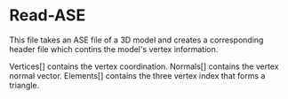 # Read-ASE
This file takes an ASE file of a 3D model and creates a corresponding header file which contins the model's vertex information.

Vertices[] contains the vertex coordination.
Normals[] contains the vertex normal vector.
Elements[] contains the three vertex index that forms a triangle.

